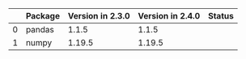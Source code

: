 <!-- markdown-link-check-disable -->

|    | Package   | Version in 2.3.0   | Version in 2.4.0   | Status   |
|---:|:----------|:-------------------|:-------------------|:---------|
|  0 | pandas    | 1.1.5              | 1.1.5              |          |
|  1 | numpy     | 1.19.5             | 1.19.5             |          |